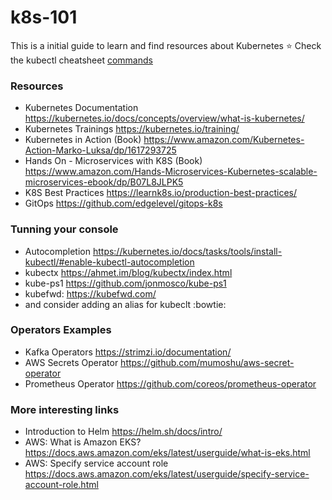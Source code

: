 # k8s-101
This is a initial guide to learn and find resources about Kubernetes
:star: Check the kubectl cheatsheet [commands](kubectl-commands.md) 


### Resources
- Kubernetes Documentation https://kubernetes.io/docs/concepts/overview/what-is-kubernetes/
- Kubernetes Trainings https://kubernetes.io/training/
- Kubernetes in Action (Book) https://www.amazon.com/Kubernetes-Action-Marko-Luksa/dp/1617293725
- Hands On - Microservices with K8S (Book) https://www.amazon.com/Hands-Microservices-Kubernetes-scalable-microservices-ebook/dp/B07L8JLPK5
- K8S Best Practices https://learnk8s.io/production-best-practices/
- GitOps https://github.com/edgelevel/gitops-k8s

### Tunning your console
- Autocompletion https://kubernetes.io/docs/tasks/tools/install-kubectl/#enable-kubectl-autocompletion
- kubectx https://ahmet.im/blog/kubectx/index.html
- kube-ps1 https://github.com/jonmosco/kube-ps1
- kubefwd: https://kubefwd.com/
- and consider adding an alias for kubeclt :bowtie:

### Operators Examples
- Kafka Operators https://strimzi.io/documentation/
- AWS Secrets Operator https://github.com/mumoshu/aws-secret-operator
- Prometheus Operator https://github.com/coreos/prometheus-operator

### More interesting links
- Introduction to Helm https://helm.sh/docs/intro/
- AWS: What is Amazon EKS? https://docs.aws.amazon.com/eks/latest/userguide/what-is-eks.html
- AWS: Specify service account role https://docs.aws.amazon.com/eks/latest/userguide/specify-service-account-role.html



